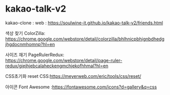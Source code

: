# kakao-talk-v2
 kakao-clone : web : https://soulwine-it.github.io/kakao-talk-v2/friends.html

색상 찾기
ColorZilla: https://chrome.google.com/webstore/detail/colorzilla/bhlhnicpbhignbdhedgjhgdocnmhomnp?hl=en

사이즈 재기
PageRulerRedux: https://chrome.google.com/webstore/detail/page-ruler-redux/giejhjebcalaheckengmchjekofhhmal?hl=en

CSS초기화
reset CSS:https://meyerweb.com/eric/tools/css/reset/

아이콘
Font Awesome :https://fontawesome.com/icons?d=gallery&q=css
